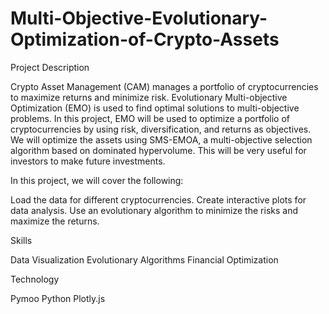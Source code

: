 # Multi-Objective-Evolutionary-Optimization-of-Crypto-Assets

Project Description

Crypto Asset Management (CAM) manages a portfolio of cryptocurrencies to maximize returns and minimize risk. Evolutionary Multi-objective Optimization (EMO) is used to find optimal solutions to multi-objective problems. In this project, EMO will be used to optimize a portfolio of cryptocurrencies by using risk, diversification, and returns as objectives. We will optimize the assets using SMS-EMOA, a multi-objective selection algorithm based on dominated hypervolume. This will be very useful for investors to make future investments.

In this project, we will cover the following:

Load the data for different cryptocurrencies.
Create interactive plots for data analysis.
Use an evolutionary algorithm to minimize the risks and maximize the returns.

Skills

Data Visualization
Evolutionary Algorithms 
Financial Optimization

Technology 

Pymoo
Python 
Plotly.js
